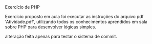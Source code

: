 Exercício de PHP

Exercício proposto em aula foi executar as instruções do arquivo pdf 'Atividade.pdf', utilizando 
todos os conhecimentos aprendidos em sala sobre PHP para desenvolver lógicas simples.


alteração feita apenas para testar o sistema de commit.